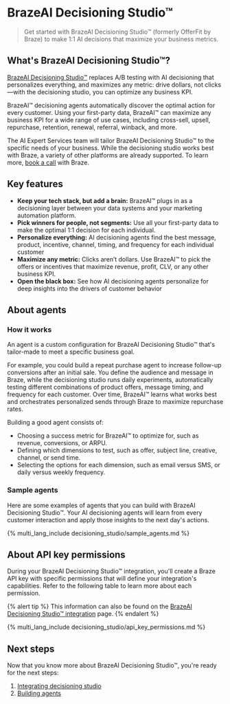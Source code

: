 # BrazeAI Decisioning Studio™

> Get started with BrazeAI Decisioning Studio™ (formerly OfferFit by Braze) to make 1:1 AI decisions that maximize your business metrics.

## What's BrazeAI Decisioning Studio™?

[BrazeAI Decisioning Studio™](https://www.offerfit.ai/) replaces A/B testing with AI decisioning that personalizes everything, and maximizes any metric: drive dollars, not clicks&#8212;with the decisioning studio, you can optimize any business KPI.

BrazeAI™ decisioning agents automatically discover the optimal action for every customer. Using your first-party data, BrazeAI™ can maximize any business KPI for a wide range of use cases, including cross-sell, upsell, repurchase, retention, renewal, referral, winback, and more.

The AI Expert Services team will tailor BrazeAI Decisioning Studio™ to the specific needs of your business. While the decisioning studio works best with Braze, a variety of other platforms are already supported. To learn more, [book a call](https://offerfit.ai/book-now) with Braze.

## Key features

- **Keep your tech stack, but add a brain:** BrazeAI™ plugs in as a decisioning layer between your data systems and your marketing automation platform.
- **Pick winners for people, not segments:** Use all your first-party data to make the optimal 1:1 decision for each individual.
- **Personalize everything:** AI decisioning agents find the best message, product, incentive, channel, timing, and frequency for each individual customer
- **Maximize any metric:** Clicks aren’t dollars. Use BrazeAI™ to pick the offers or incentives that maximize revenue, profit, CLV, or any other business KPI.
- **Open the black box:** See how AI decisioning agents personalize for deep insights into the drivers of customer behavior

## About agents

### How it works

An agent is a custom configuration for BrazeAI Decisioning Studio™ that's tailor-made to meet a specific business goal.

For example, you could build a repeat purchase agent to increase follow-up conversions after an initial sale. You define the audience and message in Braze, while the decisioning studio runs daily experiments, automatically testing different combinations of product offers, message timing, and frequency for each customer. Over time, BrazeAI™ learns what works best and orchestrates personalized sends through Braze to maximize repurchase rates.

Building a good agent consists of:

- Choosing a success metric for BrazeAI™ to optimize for, such as revenue, conversions, or ARPU.
- Defining which dimensions to test, such as offer, subject line, creative, channel, or send time.
- Selecting the options for each dimension, such as email versus SMS, or daily versus weekly frequency.

### Sample agents

Here are some examples of agents that you can build with BrazeAI Decisioning Studio™. Your AI decisioning agents will learn from every customer interaction and apply those insights to the next day's actions.

{% multi_lang_include decisioning_studio/sample_agents.md %}

## About API key permissions

During your BrazeAI Decisioning Studio™ integration, you'll create a Braze API key with specific permissions that will define your integration's capabilities. Refer to the following table to learn more about each permission.

{% alert tip %}
This information can also be found on the [BrazeAI Decisioning Studio™ integration]({{site.baseurl}}/developer_guide/decisioning_studio/integration) page.
{% endalert %}

{% multi_lang_include decisioning_studio/api_key_permissions.md %}

## Next steps

Now that you know more about BrazeAI Decisioning Studio™, you're ready for the next steps:

1. [Integrating decisioning studio]({{site.baseurl}}/developer_guide/decisioning_studio/integration)
2. [Building agents]({{site.baseurl}}/developer_guide/decisioning_studio/building_agents)
